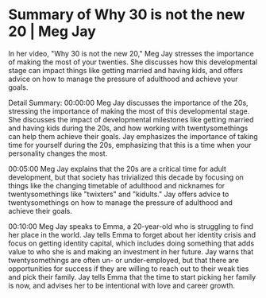 # Summary of Why 30 is not the new 20 | Meg Jay

In her video, "Why 30 is not the new 20," Meg Jay stresses the importance of making the most of your twenties. She discusses how this developmental stage can impact things like getting married and having kids, and offers advice on how to manage the pressure of adulthood and achieve your goals.

Detail Summary: 
00:00:00
Meg Jay discusses the importance of the 20s, stressing the importance of making the most of this developmental stage. She discusses the impact of developmental milestones like getting married and having kids during the 20s, and how working with twentysomethings can help them achieve their goals. Jay emphasizes the importance of taking time for yourself during the 20s, emphasizing that this is a time when your personality changes the most.

00:05:00
Meg Jay explains that the 20s are a critical time for adult development, but that society has trivialized this decade by focusing on things like the changing timetable of adulthood and nicknames for twentysomethings like "twixters" and "kidults." Jay offers advice to twentysomethings on how to manage the pressure of adulthood and achieve their goals.

00:10:00
Meg Jay speaks to Emma, a 20-year-old who is struggling to find her place in the world. Jay tells Emma to forget about her identity crisis and focus on getting identity capital, which includes doing something that adds value to who she is and making an investment in her future. Jay warns that twentysomethings are often un- or under-employed, but that there are opportunities for success if they are willing to reach out to their weak ties and pick their family. Jay tells Emma that the time to start picking her family is now, and advises her to be intentional with love and career growth.

